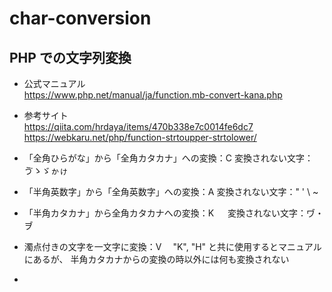 # char-conversion

## PHP での文字列変換

- 公式マニュアル  
https://www.php.net/manual/ja/function.mb-convert-kana.php

- 参考サイト  
https://qiita.com/hrdaya/items/470b338e7c0014fe6dc7
https://webkaru.net/php/function-strtoupper-strtolower/

- 「全角ひらがな」から「全角カタカナ」への変換：C
  変換されない文字：ゔゝゞゕゖ
- 「半角英数字」から「全角英数字」への変換：A
  変換されない文字：" ' \ ~
- 「半角カタカナ」から全角カタカナへの変換：K
　 変換されない文字：ヷ・ヺ
- 濁点付きの文字を一文字に変換：V
　"K", "H" と共に使用するとマニュアルにあるが、
半角カタカナからの変換の時以外には何も変換されない
- 
